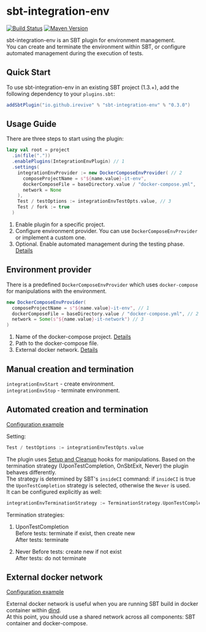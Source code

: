 # sbt-integration-env

[![Build Status](https://github.com/iRevive/sbt-integration-env/workflows/CI/badge.svg)](https://github.com/iRevive/sbt-integration-env/actions?query=branch%3Amaster+workflow%3ACI+)
[![Maven Version](https://maven-badges.herokuapp.com/maven-central/io.github.irevive/sbt-integration-env/badge.svg)](https://maven-badges.herokuapp.com/maven-central/io.github.irevive/sbt-integration-env)

sbt-integration-env is an SBT plugin for environment management.  
You can create and terminate the environment within SBT, or configure automated management during the execution of tests.

## Quick Start

To use sbt-integration-env in an existing SBT project (1.3.+), add the following dependency to your `plugins.sbt`:
 
```sbt
addSbtPlugin("io.github.irevive" % "sbt-integration-env" % "0.3.0")
```

## Usage Guide

There are three steps to start using the plugin:

```sbt
lazy val root = project
  .in(file("."))
  .enablePlugins(IntegrationEnvPlugin) // 1
  .settings(
    integrationEnvProvider := new DockerComposeEnvProvider( // 2
      composeProjectName = s"${name.value}-it-env", 
      dockerComposeFile = baseDirectory.value / "docker-compose.yml", 
      network = None
    ),
    Test / testOptions := integrationEnvTestOpts.value, // 3
    Test / fork := true
  )
```

1) Enable plugin for a specific project.
2) Configure environment provider. You can use `DockerComposeEnvProvider` or implement a custom one.
3) Optional. Enable automated management during the testing phase. [Details](#automated-creation-and-termination)

## Environment provider

There is a predefined `DockerComposeEnvProvider` which uses `docker-compose` for manipulations with the environment.  

```scala
new DockerComposeEnvProvider(
  composeProjectName = s"${name.value}-it-env", // 1
  dockerComposeFile = baseDirectory.value / "docker-compose.yml", // 2
  network = Some(s"${name.value}-it-network") // 3
)
```

1) Name of the docker-compose project. [Details](https://docs.docker.com/compose/reference/overview/#use--p-to-specify-a-project-name)
2) Path to the docker-compose file. 
3) External docker network. [Details](#external-docker-network)

## Manual creation and termination

`integrationEnvStart` - create environment.  
`integrationEnvStop` - terminate environment.

## Automated creation and termination

[Configuration example](https://github.com/iRevive/sbt-integration-env/tree/master/examples/simple) 

Setting:
```sbt
Test / testOptions := integrationEnvTestOpts.value
```

The plugin uses [Setup and Cleanup](https://scala-sbt.org/1.x/docs/Testing.html#Setup+and+Cleanup) hooks for manipulations. 
Based on the termination strategy (UponTestCompletion, OnSbtExit, Never) the plugin behaves differently.  
The strategy is determined by SBT's `insideCI` command: if `insideCI` is true the `UponTestCompletion` strategy is selected, otherwise the `Never` is used.   
It can be configured explicitly as well:  
```sbt
integrationEnvTerminationStrategy := TerminationStrategy.UponTestCompletion
```

Termination strategies:

1) UponTestCompletion  
Before tests: terminate if exist, then create new    
After tests: terminate  

2) Never
Before tests: create new if not exist    
After tests: do not terminate  

## External docker network

[Configuration example](https://github.com/iRevive/sbt-integration-env/tree/master/examples/external-docker-network) 

External docker network is useful when you are running SBT build in docker container within [dind](https://hub.docker.com/_/docker).  
At this point, you should use a shared network across all components: SBT container and docker-compose.  
